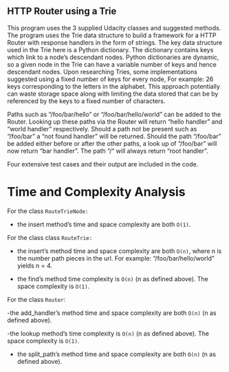 ## HTTP Router using a Trie

This program uses the 3 supplied Udacity classes and suggested methods. The program uses the Trie data structure to build a framework for a HTTP Router with response handlers in the form of strings. The key data structure used in the Trie here is a Python dictionary. The dictionary contains keys which link to a node’s descendant nodes. Python dictionaries are dynamic, so a given node in the Trie can have a variable number of keys and hence descendant nodes. Upon researching Tries, some implementations suggested using a fixed number of keys for every node, For example: 26 keys corresponding to the letters in the alphabet. This approach potentially can waste storage space along with limiting the data stored that can be by referenced by the keys to a fixed number of characters.


Paths such as “/foo/bar/hello” or “/foo/bar/hello/world” can be added to the Router. Looking up these paths via the Router will return “hello handler” and “world handler” respectively. Should a path not be present such as “/foo/bar” a “not found handler” will be returned. Should the path “/foo/bar” be added either before or after the other paths, a look up of “/foo/bar” will now return “bar handler”. The path “/“ will always return “root handler”. 

Four extensive test cases and their output are included in the code.

# Time and Complexity Analysis 

For the class `RouteTrieNode:`

- the insert method’s time and space complexity are both `O(1)`.

For the class class `RouteTrie:`

- the insert’s method time and space complexity are both `O(n)`, where n is the number path pieces in the url. For example: “/foo/bar/hello/world” yields n = 4.   

- the find’s method time complexity is `O(n)` (n as defined above). The space complexity is `O(1)`.


For the class `Router`:

-the add_handler’s method time and space complexity are both `O(n)` (n as defined above).

-the lookup method’s time complexity is `O(n)` (n as defined above). The space complexity is `O(1)`.

- the split_path’s method time and space complexity are both `O(n)` (n as defined above).
